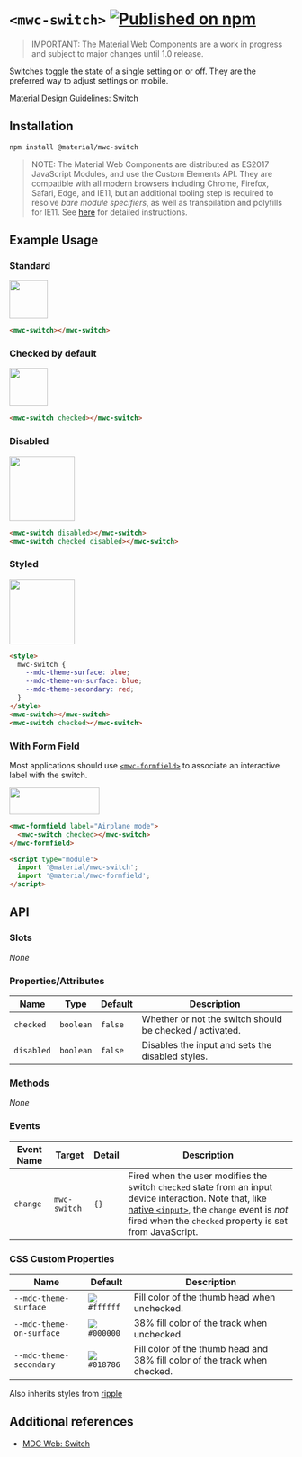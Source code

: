 # `<mwc-switch>` [![Published on npm](https://img.shields.io/npm/v/@material/mwc-switch.svg)](https://www.npmjs.com/package/@material/mwc-switch)

> IMPORTANT: The Material Web Components are a work in progress and subject to
> major changes until 1.0 release.

Switches toggle the state of a single setting on or off. They are the preferred
way to adjust settings on mobile.

[Material Design Guidelines: Switch](https://material.io/components/selection-controls/#switches)

## Installation

```sh
npm install @material/mwc-switch
```

> NOTE: The Material Web Components are distributed as ES2017 JavaScript
> Modules, and use the Custom Elements API. They are compatible with all modern
> browsers including Chrome, Firefox, Safari, Edge, and IE11, but an additional
> tooling step is required to resolve *bare module specifiers*, as well as
> transpilation and polyfills for IE11. See
> [here](https://github.com/material-components/material-components-web-components#quick-start)
> for detailed instructions.

## Example Usage

### Standard

<img src="https://raw.githubusercontent.com/material-components/material-components-web-components/749d0b52cf7911d260027fba833a8a291177ad32/packages/switch/images/standard.png" width="68px">

```html
<mwc-switch></mwc-switch>
```

### Checked by default

<img src="https://raw.githubusercontent.com/material-components/material-components-web-components/749d0b52cf7911d260027fba833a8a291177ad32/packages/switch/images/on.png" width="68px">

```html
<mwc-switch checked></mwc-switch>
```

### Disabled

<img src="https://raw.githubusercontent.com/material-components/material-components-web-components/749d0b52cf7911d260027fba833a8a291177ad32/packages/switch/images/disabled.png" width="116px">

```html
<mwc-switch disabled></mwc-switch>
<mwc-switch checked disabled></mwc-switch>
```

### Styled

<img src="https://raw.githubusercontent.com/material-components/material-components-web-components/749d0b52cf7911d260027fba833a8a291177ad32/packages/switch/images/styled.png" width="116px">

```html
<style>
  mwc-switch {
    --mdc-theme-surface: blue;
    --mdc-theme-on-surface: blue;
    --mdc-theme-secondary: red;
  }
</style>
<mwc-switch></mwc-switch>
<mwc-switch checked></mwc-switch>
```

### With Form Field

Most applications should use
[`<mwc-formfield>`](https://github.com/material-components/material-components-web-components/tree/master/packages/formfield)
to associate an interactive label with the switch.

<img src="https://raw.githubusercontent.com/material-components/material-components-web-components/749d0b52cf7911d260027fba833a8a291177ad32/packages/switch/images/formfield.png" width="160px" height="48px">

```html
<mwc-formfield label="Airplane mode">
  <mwc-switch checked></mwc-switch>
</mwc-formfield>

<script type="module">
  import '@material/mwc-switch';
  import '@material/mwc-formfield';
</script>
```

## API

### Slots

*None*

### Properties/Attributes
| Name       | Type      | Default | Description
| ---------- | --------- | ------- | -----------
| `checked`  | `boolean` | `false` | Whether or not the switch should be checked / activated.
| `disabled` | `boolean` | `false` | Disables the input and sets the disabled styles.

### Methods

*None*

### Events

| Event Name | Target         | Detail | Description
| ---------- | -------------- | ------ | -----------
| `change`   | `mwc-switch`   | `{}`   | Fired when the user modifies the switch `checked` state from an input device interaction. Note that, like [native `<input>`](https://developer.mozilla.org/en-US/docs/Web/API/HTMLElement/change_event), the `change` event is *not* fired when the `checked` property is set from JavaScript.

### CSS Custom Properties

| Name | Default | Description
| ----------------------- | -------------------------------------- | ---
| `--mdc-theme-surface` | ![](https://raw.githubusercontent.com/material-components/material-components-web-components/749d0b52cf7911d260027fba833a8a291177ad32/packages/switch/images/color_ffffff.png) `#ffffff` | Fill color of the thumb head when unchecked.
| `--mdc-theme-on-surface` | ![](https://raw.githubusercontent.com/material-components/material-components-web-components/749d0b52cf7911d260027fba833a8a291177ad32/packages/switch/images/color_000000.png) `#000000` | 38% fill color of the track when unchecked.
| `--mdc-theme-secondary` | ![](https://raw.githubusercontent.com/material-components/material-components-web-components/749d0b52cf7911d260027fba833a8a291177ad32/packages/switch/images/color_018786.png) `#018786` | Fill color of the thumb head and 38% fill color of the track when checked.

Also inherits styles from [ripple](https://github.com/material-components/material-components-web-components/tree/master/packages/ripple)

## Additional references

- [MDC Web: Switch](https://github.com/material-components/material-components-web/tree/master/packages/mdc-switch)
